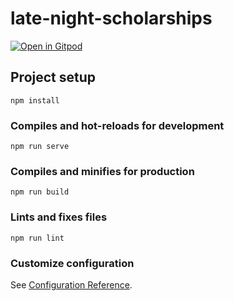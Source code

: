 # late-night-scholarships

[![Open in Gitpod](https://gitpod.io/button/open-in-gitpod.svg)](https://github.com/alexanderjryan/LateNightScholarships.github.io/tree/source])

## Project setup
```
npm install
```

### Compiles and hot-reloads for development
```
npm run serve
```

### Compiles and minifies for production
```
npm run build
```

### Lints and fixes files
```
npm run lint
```

### Customize configuration
See [Configuration Reference](https://cli.vuejs.org/config/).
